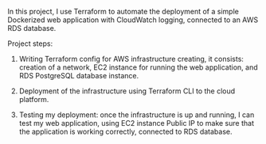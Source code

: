 In this project, I use Terraform to automate the deployment of a simple Dockerized web application with CloudWatch logging, connected to an AWS RDS database.

Project steps:

1. Writing Terraform config for AWS infrastructure creating, it consists: creation of a network, EC2 instance for running the web application, and RDS PostgreSQL database instance.

2. Deployment of the infrastructure using Terraform CLI to the cloud platform.

3. Testing my deployment: once the infrastructure is up and running, I can test my web application, using EC2 instance Public IP to make sure that the application is working correctly, connected to RDS database.

